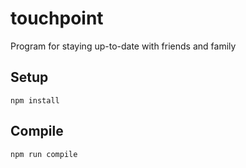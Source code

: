 # touchpoint
Program for staying up-to-date with friends and family


Setup
----
```
npm install
```

Compile
----

```
npm run compile
```
